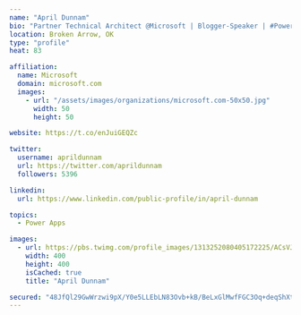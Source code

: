 ```yaml
---
name: "April Dunnam"
bio: "Partner Technical Architect @Microsoft | Blogger-Speaker | #PowerApps, #PowerAutomate, #Office365, #SharePoint | #WIT | #Karaoke Queen"
location: Broken Arrow, OK
type: "profile"
heat: 83

affiliation:
  name: Microsoft
  domain: microsoft.com
  images:
    - url: "/assets/images/organizations/microsoft.com-50x50.jpg"
      width: 50
      height: 50

website: https://t.co/enJuiGEQZc

twitter:
  username: aprildunnam
  url: https://twitter.com/aprildunnam
  followers: 5396

linkedin:
  url: https://www.linkedin.com/public-profile/in/april-dunnam

topics:
  - Power Apps

images:
  - url: https://pbs.twimg.com/profile_images/1313252080405172225/ACsVJFqU_400x400.jpg
    width: 400
    height: 400
    isCached: true
    title: "April Dunnam"

secured: "48JfQl29GwWrzwi9pX/Y0e5LLEbLN83Ovb+kB/BeLxGlMwfFGC3Oq+deqShXtRqexpQZ5GqXuQ18Nlu6x8xPwVKmv/euOxg2hab5xZwFwaU28O0STn2Ms8Jrw12vVYA7ebALUO1ZQk/q29kumuRkTLpTEm0mb3Lrr1I/SqiS0WYIgDfBF26ErBLMlvRXHGXNsWveq2VIurTsl2kEbJqdax8H6FziL8H/qxShg0T7Oh7vk8W1QtPFNVe+O91ooA/AJgCyHkexn1b4+Q1j3o371Li6Rw6yDr+hcj2b0F3RTa9V8I8mvnjzZ3K7Be+W5BWLfcKTlHLAZ3V8PWyU+iOcSNnCXGvJdJ7nLgBULD+FnfvAcOywf+RjZ+9XkOibYCi30smBmrqbRvO9fHdYAoeqsg==;+oatIW/6wlRpIET0c1OI3Q=="
---
```


